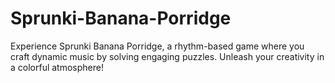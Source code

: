 # Sprunki-Banana-Porridge
Experience Sprunki Banana Porridge, a rhythm-based game where you craft dynamic music by solving engaging puzzles. Unleash your creativity in a colorful atmosphere!

